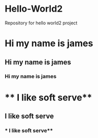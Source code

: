 # Hello-World2
Repository for hello world2 project
# Hi my name is james
## Hi my name is james 
### Hi my name is james
# ** I like soft serve**
## **I like soft serve**
### * I like soft serve**
